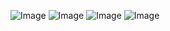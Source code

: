 ![Image](https://github.com/user-attachments/assets/c9ec7677-9dfe-4672-89f1-ae0d04f5e170)
![Image](https://github.com/user-attachments/assets/f24920f1-744d-4dc2-8bbc-dcd445f9b56f)
![Image](https://github.com/user-attachments/assets/ebb0dabf-9075-487c-8cdb-dfe36befca42)
![Image](https://github.com/user-attachments/assets/59f03c3d-0386-4f2e-a3ee-592b8177dc75)